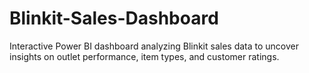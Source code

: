 # Blinkit-Sales-Dashboard
Interactive Power BI dashboard analyzing Blinkit sales data to uncover insights on outlet performance, item types, and customer ratings.
